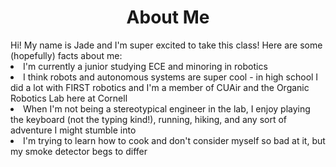 <Center> <h1>About Me</h1></Center>
Hi! My name is Jade and I'm super excited to take this class! Here are some (hopefully) facts about me:
<li> I'm currently a junior studying ECE and minoring in robotics </li>
<li> I think robots and autonomous systems are super cool - in high school I did a lot with FIRST robotics and I'm a member of CUAir and the Organic Robotics Lab here at Cornell</li>
<li> When I'm not being a stereotypical engineer in the lab, I enjoy playing the keyboard (not the typing kind!), running, hiking, and any sort of adventure I might stumble into</li>
<li> I'm trying to learn how to cook and don't consider myself so bad at it, but my smoke detector begs to differ </li>
